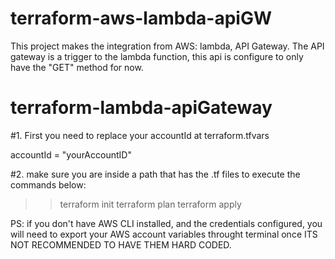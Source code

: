 # terraform-aws-lambda-apiGW
This project makes the integration from AWS: lambda, API Gateway.
The API gateway is a trigger to the lambda function, this api is
configure to only have the "GET" method for now.

# terraform-lambda-apiGateway

#1. First you need to replace your accountId at terraform.tfvars

accountId = "yourAccountID"

#2. make sure you are inside a path that has the .tf files to execute the commands below:
>>terraform init
>>terraform plan
>>terraform apply

PS: if you don't have AWS CLI installed, and the credentials configured,
you will need to export your AWS account variables throught terminal once
ITS NOT RECOMMENDED TO HAVE THEM HARD CODED.
